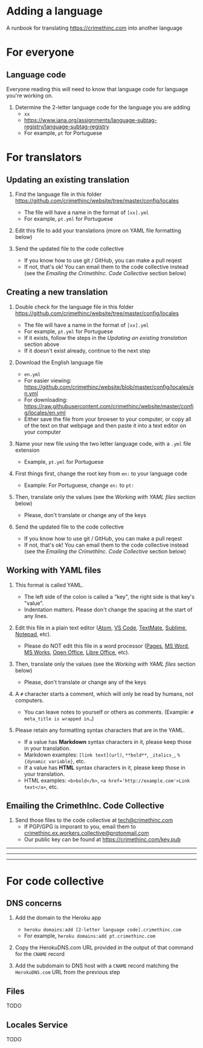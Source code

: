 # Adding a language

A runbook for translating https://crimethinc.com into another language

# For everyone

## Language code

Everyone reading this will need to know that language code for language you're working on.

1. Determine the 2-letter language code for the language you are adding
    - `xx`
    - https://www.iana.org/assignments/language-subtag-registry/language-subtag-registry
    - For example, `pt` for Portuguese

# For translators

## Updating an existing translation

1. Find the language file in this folder https://github.com/crimethinc/website/tree/master/config/locales
    - The file will have a name in the format of `[xx].yml`
    - For example, `pt.yml` for Portuguese

1. Edit this file to add your translations (more on YAML file formatting below)

1. Send the updated file to the code collective
    - If you know how to use git / GitHub, you can make a pull reqest
    - If not, that's ok! You can email them to the code collective instead (see the _Emailing the CrimethInc. Code Collective_ section below)

## Creating a new translation

1. Double check for the language file in this folder https://github.com/crimethinc/website/tree/master/config/locales
    - The file will have a name in the format of `[xx].yml`
    - For example, `pt.yml` for Portuguese
    - If it exists, follow the steps in the _Updating an existing translation_ section above
    - If it doesn't exist already, continue to the next step

1. Download the English language file
    - `en.yml`
    - For easier viewing: https://github.com/crimethinc/website/blob/master/config/locales/en.yml
    - For downloading: https://raw.githubusercontent.com/crimethinc/website/master/config/locales/en.yml
    - Either save the file from your browser to your computer, or copy all of the text on that webpage and then paste it into a text editor on your computer

1. Name your new file using the two letter language code, with a `.yml` file extension
    - Example, `pt.yml` for Portuguese

1. First things first, change the root key from `en:` to your language code
    - Example: For Portuguese, change `en:` to `pt:`

1. Then, translate only the values (see the _Working with YAML files_ section below)
    - Please, don't translate or change any of the keys

1. Send the updated file to the code collective
    - If you know how to use git / GitHub, you can make a pull reqest
    - If not, that's ok! You can email them to the code collective instead (see the _Emailing the CrimethInc. Code Collective_ section below)

## Working with YAML files

1. This format is called YAML.
    - The left side of the colon is called a "key", the right side is that key's "value".
    - Indentation matters. Please don't change the spacing at the start of any lines.

1. Edit this file in a plain text editor ([Atom](https://atom.io), [VS Code](https://code.visualstudio.com), [TextMate](https://macromates.com), [Sublime](https://www.sublimetext.com), [Notepad](https://en.wikipedia.org/wiki/Microsoft_Notepad), etc).
    - Please do NOT edit this file in a word processor ([Pages](https://www.apple.com/pages), [MS Word](https://products.office.com/word), [MS Works](https://en.wikipedia.org/wiki/Microsoft_Works), [Open Office](https://en.wikipedia.org/wiki/OpenOffice.org), [Libre Office](https://en.wikipedia.org/wiki/LibreOffice), etc).

1. Then, translate only the values (see the _Working with YAML files_ section below)
    - Please, don't translate or change any of the keys

1. A `#` character starts a comment, which will only be read by humans, not computers.
    - You can leave notes to yourself or others as comments. (Example: `# meta_title is wrapped in…`)

1. Please retain any formatting syntax characters that are in the YAML.
    - If a value has **Markdown** syntax characters in it, please keep those in your translation.
    - Markdown examples: `[link text](url)`, `**bold**`, `_italics_`, `%{dynamic variable}`, etc.
    - If a value has **HTML** syntax characters in it, please keep those in your translation.
    - HTML examples: `<b>bold</b>`, `<a href='http://example.com'>Link text</a>`, etc.

## Emailing the CrimethInc. Code Collective

1. Send those files to the code collective at [tech@crimethinc.com](mailto:tech@crimethinc.com)
    - If PGP/GPG is imporant to you, email them to [crimethinc.ex.workers.collective@protonmail.com](mailto:crimethinc.ex.workers.collective@protonmail.com)
    - Our public key can be found at https://crimethinc.com/key.pub

***
***
***

# For code collective

## DNS concerns

1. Add the domain to the Heroku app
    - `heroku domains:add [2-letter language code].crimethinc.com`
    - For example, `heroku domains:add pt.crimethinc.com`

1. Copy the HerokuDNS.com URL provided in the output of that command for the `CNAME` record

1. Add the subdomain to DNS host with a `CNAME` record matching the `HerokuDNS.com` URL from the previous step

## Files

TODO

## Locales Service

TODO
